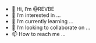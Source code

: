 - 👋 Hi, I’m @REVBE
- 👀 I’m interested in ...
- 🌱 I’m currently learning ...
- 💞️ I’m looking to collaborate on ...
- 📫 How to reach me ...

<!---
REVBE/REVBE is a ✨ special ✨ repository because its `README.md` (this file) appears on your GitHub profile.
You can click the Preview link to take a look at your changes.
--->
